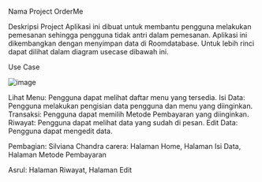 Nama Project
OrderMe

Deskripsi Project
Aplikasi ini dibuat untuk membantu pengguna melakukan pemesanan sehingga pengguna tidak antri dalam pemesanan. Aplikasi ini dikembangkan dengan menyimpan data di Roomdatabase. Untuk lebih rinci dapat dilihat dalam diagram usecase dibawah ini.

Use Case

![image](https://github.com/Carera12/ProjectUAS_063_122/assets/114927603/d95859db-2447-4099-b194-ee3a5664035d)

Lihat Menu: Pengguna dapat melihat daftar menu yang tersedia.
Isi Data: Pengguna melakukan pengisian data pengguna dan menu yang diinginkan.
Transaksi: Pengguna dapat memilih Metode Pembayaran yang diinginkan.
Riwayat: Pengguna dapat melihat data yang sudah di pesan.
Edit Data: Pengguna dapat mengedit data.

Pembagian:
Silviana Chandra carera: Halaman Home, Halaman Isi Data, Halaman Metode Pembayaran

Asrul: Halaman Riwayat, Halaman Edit
